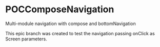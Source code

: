 # POCComposeNavigation
Multi-module navigation with compose and bottomNavigation

This epic branch was created to test the navigation passing onClick as Screen parameters.
